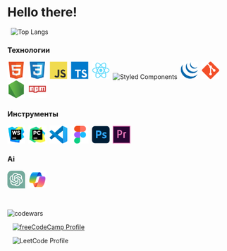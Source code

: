 # Hello there!

&nbsp;
![Top Langs](https://github-readme-stats.vercel.app/api/top-langs/?username=obigreen&layout=compact&theme=dark)
&nbsp;

### Технологии

<div> 
  <img src="https://github.com/devicons/devicon/blob/master/icons/html5/html5-original.svg" title="HTML5" alt="HTML5" width="40" height="40"/>&nbsp;
  <img src="https://github.com/devicons/devicon/blob/master/icons/css3/css3-original.svg" title="CSS3" alt="CSS3" width="40" height="40"/>&nbsp;
  <img src="https://github.com/devicons/devicon/blob/master/icons/javascript/javascript-original.svg" title="JavaScript" alt="JavaScript" width="40" height="40"/>&nbsp;
  <img src="https://github.com/devicons/devicon/blob/master/icons/typescript/typescript-original.svg" title="TypeScript" alt="TypeScript" width="40" height="40"/>&nbsp;
  <img src="https://github.com/devicons/devicon/blob/master/icons/react/react-original.svg" title="React" alt="React" width="40" height="40"/>&nbsp;
  <img src="https://github.com/styled-components/brand/blob/master/styled-components.svg" title="Styled Components" alt="Styled Components" width="40" height="40"/>&nbsp;
  <img src="https://github.com/devicons/devicon/blob/master/icons/jquery/jquery-plain.svg" title="jQuery" alt="jQuery" width="40" height="40"/>&nbsp;
  <img src="https://github.com/devicons/devicon/blob/master/icons/git/git-original.svg" title="Git" alt="Git" width="40" height="40"/>&nbsp;
</div>
<div>
  <img src="https://github.com/devicons/devicon/blob/master/icons/nodejs/nodejs-original.svg" title="Node.js" alt="Node.js" width="40" height="40"/>&nbsp;
  <img src="https://github.com/devicons/devicon/blob/master/icons/npm/npm-original-wordmark.svg" title="npm" alt="npm" width="40" height="40"/>&nbsp;
</div>

### Инструменты
<div> 
  <img src="https://github.com/devicons/devicon/blob/master/icons/webstorm/webstorm-original.svg" title="WebStorm" alt="WebStorm" width="40" height="40"/>&nbsp;
  <img src="https://github.com/devicons/devicon/blob/master/icons/pycharm/pycharm-original.svg" title="PyCharm" alt="PyCharm" width="40" height="40"/>&nbsp;
  <img src="https://github.com/devicons/devicon/blob/master/icons/vscode/vscode-original.svg" title="VSCode" alt="VSCode" width="40" height="40"/>&nbsp;
  <img src="https://github.com/devicons/devicon/blob/master/icons/figma/figma-original.svg" title="Figma" alt="Figma" width="40" height="40"/>&nbsp;
  <img src="https://github.com/devicons/devicon/blob/master/icons/photoshop/photoshop-original.svg" title="Photoshop" alt="Photoshop" width="40" height="40"/>&nbsp;
  <img src="https://github.com/devicons/devicon/blob/master/icons/premierepro/premierepro-original.svg" title="Premiere Pro" alt="Premiere Pro" width="40" height="40"/>&nbsp;
</div>

### Ai
<div>
  <img src="https://github.com/obigreen/obigreen/blob/main/svg/ai/chatGPT.svg" title="ChatGPT" alt="ChatGPT" width="40" height="40"/>&nbsp;
  <img src="https://github.com/obigreen/obigreen/blob/main/svg/ai/copilot.svg" title="GitHub Copilot" alt="GitHub Copilot" width="40" height="40"/>&nbsp;
</div>

&nbsp;
&nbsp;
&nbsp;
&nbsp;
&nbsp;
&nbsp;
&nbsp;
&nbsp;
&nbsp;


![codewars](https://www.codewars.com/users/obigreen/badges/large)

&nbsp;&nbsp; <a href="https://www.freecodecamp.org/fccdf5e015a-c947-4e7a-aada-936b1648632d" target="_blank">
  <img src="https://img.shields.io/badge/freeCodeCamp-fccdf5e015a--c947--4e7a--aada--936b1648632d-blue?logo=freecodecamp" alt="freeCodeCamp Profile" />
</a>

&nbsp;&nbsp; ![LeetCode Profile](https://leetcode.card.workers.dev/obigreen)







